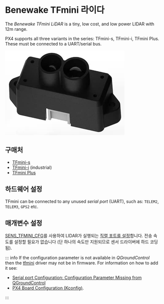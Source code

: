 # Benewake TFmini 라이다

The _Benewake TFmini LiDAR_ is a tiny, low cost, and low power LIDAR with 12m range.

PX4 supports all three variants in the series: TFmini-s, TFmini-i, TFmini Plus. These must be connected to a UART/serial bus.

![TFmini 라이다](../../assets/hardware/sensors/tfmini/tfmini_hero.jpg)

## 구매처

- [TFmini-s](https://en.benewake.com/TFminiS/index_proid_325.html)
- [TFmini-i](https://en.benewake.com/TFminii/index_proid_324.html) (industrial)
- [TFmini Plus](https://en.benewake.com/TFminiPlus/index_proid_323.html)

## 하드웨어 설정

TFmini can be connected to any unused _serial port_ (UART), such as: `TELEM2`, `TELEM3`, `GPS2` etc.

## 매개변수 설정

[SENS_TFMINI_CFG](../advanced_config/parameter_reference.md#SENS_TFMINI_CFG)를 사용하여 LIDAR가 실행되는 [직렬 포트를 설정](../peripherals/serial_configuration.md)합니다. 전송 속도를 설정할 필요가 없습니다 (단 하나의 속도만 지원되므로 센서 드라이버에 하드 코딩됨).

::: info If the configuration parameter is not available in _QGroundControl_ then the [tfmini](../modules/modules_driver_distance_sensor.md#tfmini) driver may not be in firmware. For information on how to add it see:

- [Serial port Configuration: Configuration Parameter Missing from QGroundControl](../peripherals/serial_configuration.md#parameter_not_in_firmware)
- [PX4 Board Configuration (Kconfig)](../hardware/porting_guide_config.md#px4-menuconfig-setup).

:::
